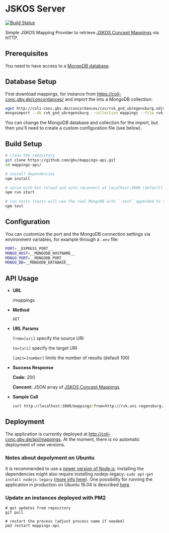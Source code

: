 # JSKOS Server
[![Build Status](https://travis-ci.com/gbv/jskos-server.svg?branch=master)](https://travis-ci.com/gbv/jskos-server)

Simple JSKOS Mapping Provider to retrieve [JSKOS Concept Mappings] via HTTP.

[JSKOS Concept Mappings]: https://gbv.github.io/jskos/jskos.html#concept-mappings

## Prerequisites

You need to have access to a [MongoDB database](https://docs.mongodb.com/manual/installation/).

## Database Setup

First download mappings, for instance from <https://coli-conc.gbv.de/concordances/> and import the into a MongoDB collection:

``` bash
wget http://coli-conc.gbv.de/concordances/csv/rvk_gnd_ubregensburg.ndjson
mongoimport --db rvk_gnd_ubregensburg --collection mappings --file rvk_gnd_ubregensburg.ndjson
```

You can change the MongoDB database and collection for the import, but then you'll need to create a custom configuration file (see below).

## Build Setup

``` bash
# clone the repository
git clone https://github.com/gbv/mappings-api.git
cd mappings-api/

# install dependencies
npm install

# serve with hot reload and auto reconnect at localhost:3000 (default)
npm run start

# run tests (tests will use the real MongoDB with `-test` appended to the database name)
npm test
```

## Configuration

You can customize the port and the MongoDB connection settings via environment variables, for example through a `.env` file:

```bash
PORT=__EXPRESS_PORT__
MONGO_HOST=__MONGODB_HOSTNAME__
MONGO_PORT=__MONGODB_PORT__
MONGO_DB=__MONGODB_DATABASE__
```

## API Usage

* **URL**

  /mappings

* **Method**

  `GET`

* **URL Params**

  `from=[uri]` specify the source URI

  `to=[uri]` specify the target URI

  `limit=[number]` limits the number of results (default 100)

* **Success Response**

  **Code:** 200

  **Concent:** JSON array of [JSKOS Concept Mappings]

* **Sample Call**

  ``` bash
  curl http://localhost:3000/mappings?from=http://rvk.uni-regensburg.de/nt/DD_2000
  ```

## Deployment

The application is currently deployed at http://coli-conc.gbv.de/api/mappings. At the moment, there is no automatic deployment of new versions.

### Notes about depolyment on Ubuntu
It is recommended to use a [newer version of Node.js](https://nodejs.org/en/download/package-manager/#debian-and-ubuntu-based-linux-distributions). Installing the dependencies might also require installing nodejs-legacy: `sudo apt-get install nodejs-legacy` ([more info here](https://stackoverflow.com/questions/21168141/cannot-install-packages-using-node-package-manager-in-ubuntu)). One possibility for running the application in production on Ubuntu 16.04 is described [here](https://www.digitalocean.com/community/tutorials/how-to-set-up-a-node-js-application-for-production-on-ubuntu-16-04).

### Update an instances deployed with PM2
```
# get updates from repository
git pull

# restart the process (adjust process name if needed)
pm2 restart mappings-api
```
